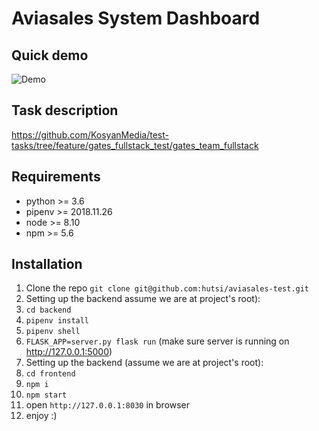 # Aviasales System Dashboard

## Quick demo
![Demo](https://github.com/hutsi/aviasales-test/blob/master/demo.gif)

## Task description
https://github.com/KosyanMedia/test-tasks/tree/feature/gates_fullstack_test/gates_team_fullstack

## Requirements

- python >= 3.6
- pipenv >= 2018.11.26
- node >= 8.10
- npm >= 5.6

## Installation

1. Clone the repo `git clone git@github.com:hutsi/aviasales-test.git`
2. Setting up the backend assume we are at project's root):
  1. `cd backend`
  2. `pipenv install`
  3. `pipenv shell`
  4. `FLASK_APP=server.py flask run` (make sure server is running on http://127.0.0.1:5000)
3. Setting up the backend (assume we are at project's root):
  1. `cd frontend`
  2. `npm i`
  3. `npm start`
  4. open `http://127.0.0.1:8030` in browser
4. enjoy :)

